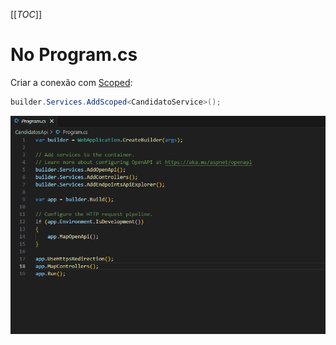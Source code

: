 [[_TOC_]]

# No Program.cs

Criar a conexão com [Scoped](https://leaders.tec.br/artigo/comparacao-de-transient-scoped-e-singleton-abordagens-otimizadas-para-injecao-de-dependencia-em-csharp):
```csharp
builder.Services.AddScoped<CandidatoService>();
```
![gifanimation.gif](/.attachments/gifanimation-51f235ea-fa2c-4c5c-8bac-a5199050a26f.gif)


